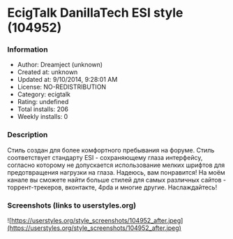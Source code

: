 # EcigTalk DanillaTech ESI style (104952)

### Information
- Author: Dreamject (unknown)
- Created at: unknown
- Updated at: 9/10/2014, 9:28:01 AM
- License: NO-REDISTRIBUTION
- Category: ecigtalk
- Rating: undefined
- Total installs: 206
- Weekly installs: 0


### Description
Стиль создан для более комфортного пребывания на форуме. Стиль соответствует стандарту ESI - сохраняющему глаза интерфейсу, согласно которому не допускается использование мелких шрифтов для предотвращения нагрузки на глаза.
Надеюсь, вам понравится! На моём канале вы сможете найти больше стилей для самых различных сайтов - торрент-трекеров, вконтакте, 4pda и многие другие. Наслаждайтесь!


### Screenshots (links to userstyles.org)
![https://userstyles.org/style_screenshots/104952_after.jpeg](https://userstyles.org/style_screenshots/104952_after.jpeg)


